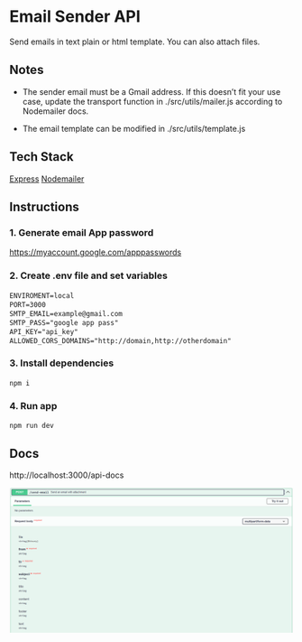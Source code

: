  # Email Sender API

 Send emails in text plain or html template. You can also attach files.

## Notes

- The sender email must be a Gmail address. If this doesn’t fit your use case, update the transport function in ./src/utils/mailer.js according to Nodemailer docs.

- The email template can be modified in ./src/utils/template.js

## Tech Stack

[Express](https://expressjs.com/)
[Nodemailer](https://expressjs.com/)

## Instructions

### 1. Generate email App password 

https://myaccount.google.com/apppasswords

### 2. Create .env file and set variables

```
ENVIROMENT=local
PORT=3000
SMTP_EMAIL=example@gmail.com
SMTP_PASS="google app pass"
API_KEY="api_key"
ALLOWED_CORS_DOMAINS="http://domain,http://otherdomain"
```

### 3. Install dependencies

```
npm i
```

### 4. Run app

```
npm run dev
```

## Docs

http://localhost:3000/api-docs

![alt text](image.png)